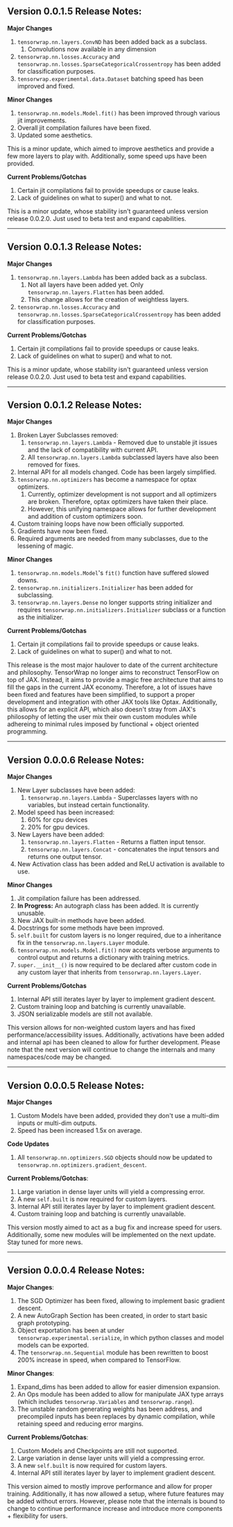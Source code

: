 ## Version 0.0.1.5 Release Notes:

**Major Changes**
1. ``tensorwrap.nn.layers.ConvND`` has been added back as a subclass.
    1. Convolutions now available in any dimension
2. ``tensorwrap.nn.losses.Accuracy`` and ``tensorwrap.nn.losses.SparseCategoricalCrossentropy`` has been added for classification purposes.
3. ``tensorwrap.experimental.data.Dataset`` batching speed has been improved and fixed.

**Minor Changes**
1. ``tensorwrap.nn.models.Model.fit()`` has been improved through various jit improvements.
2. Overall jit compilation failures have been fixed.
3. Updated some aesthetics.

This is a minor update, which aimed to improve aesthetics and provide a few more layers to play with. Additionally, some speed ups have been provided.

**Current Problems/Gotchas**
1. Certain jit compilations fail to provide speedups or cause leaks.
2. Lack of guidelines on what to super() and what to not.

This is a minor update, whose stability isn't guaranteed unless version release 0.0.2.0. Just used to beta test and expand capabilities.

<hr>

## Version 0.0.1.3 Release Notes:

**Major Changes**
1. ``tensorwrap.nn.layers.Lambda`` has been added back as a subclass.
    1. Not all layers have been added yet. Only ``tensorwrap.nn.layers.Flatten`` has been added.
    2. This change allows for the creation of weightless layers.
2. ``tensorwrap.nn.losses.Accuracy`` and ``tensorwrap.nn.losses.SparseCategoricalCrossentropy`` has been added for classification purposes.

**Current Problems/Gotchas**
1. Certain jit compilations fail to provide speedups or cause leaks.
2. Lack of guidelines on what to super() and what to not.

This is a minor update, whose stability isn't guaranteed unless version release 0.0.2.0. Just used to beta test and expand capabilities.

<hr>

## Version 0.0.1.2 Release Notes:

**Major Changes**
1. Broken Layer Subclasses removed:
    1. ``tensorwrap.nn.layers.Lambda`` - Removed due to unstable jit issues and the lack of compatibility with current API.
    2. All ``tensorwrap.nn.layers.Lambda`` subclassed layers have also been removed for fixes.
2. Internal API for all models changed. Code has been largely simplified.
3. ``tensorwrap.nn.optimizers`` has become a namespace for optax optimizers.
    1. Currently, optimizer development is not support and all optimizers are broken. Therefore, optax optimizers have taken their place.
    2. However, this unifying namespace allows for further development and addition of custom optimizers soon.
4. Custom training loops have now been officially supported.
5. Gradients have now been fixed.
6. Required arguments are needed from many subclasses, due to the lessening of magic.

**Minor Changes**
1. ``tensorwrap.nn.models.Model``'s ``fit()`` function have suffered slowed downs.
2. ``tensorwrap.nn.initializers.Initializer`` has been added for subclassing.
3. ``tensorwrap.nn.layers.Dense`` no longer supports string initializer and requires ``tensorwrap.nn.initializers.Initializer`` subclass or a function as the initializer.

**Current Problems/Gotchas**
1. Certain jit compilations fail to provide speedups or cause leaks.
2. Lack of guidelines on what to super() and what to not.

This release is the most major haulover to date of the current architecture and philosophy. TensorWrap no longer aims to reconstruct TensorFlow on top of JAX. Instead, it aims to provide a magic free architecture that aims to fill the gaps 
in the current JAX economy. Therefore, a lot of issues have been fixed and features have been simplified, to support a proper development and integration with other JAX tools like Optax. Additionally, this allows for an explicit API, which also doesn't stray
from JAX's philosophy of letting the user mix their own custom modules while adhereing to minimal rules imposed by functional + object oriented programming.

<hr>

## Version 0.0.0.6 Release Notes:

**Major Changes**
1. New Layer subclasses have been added: 
    1. ``tensorwrap.nn.layers.Lambda`` - Superclasses layers with no variables, but instead certain functionality.
2. Model speed has been increased:
    1. 60% for cpu devices
    2. 20% for gpu devices.
3. New Layers have been added:
    1. ``tensorwrap.nn.layers.Flatten`` - Returns a flatten input tensor.
    2. ``tensorwrap.nn.layers.Concat`` - concatenates the input tensors and returns one output tensor.
4. New Activation class has been added and ReLU activation is available to use.

**Minor Changes**
1. Jit compilation failure has been addressed.
2. __In Progress:__ An autograph class has been added. It is currently unusable.
3. New JAX built-in methods have been added.
4. Docstrings for some methods have been improved.
5. ``self.built`` for custom layers is no longer required, due to a inheritance fix in the ``tensorwrap.nn.layers.Layer`` module.
6. ``tensorwrap.nn.models.Model.fit()`` now accepts verbose arguments to control output and returns a dictionary with training metrics.
7. ``super.__init__()`` is now required to be declared after custom code in any custom layer that inherits from ``tensorwrap.nn.layers.Layer``.

**Current Problems/Gotchas**
1. Internal API still iterates layer by layer to implement gradient descent.
2. Custom training loop and batching is currently unavailable.
3. JSON serializable models are still not available.

This version allows for non-weighted custom layers and has fixed performance/accessibility issues. Additionally, activations have been added and internal api has been cleaned to allow for further development. Please note that the next 
version will continue to change the internals and many namespaces/code may be changed.

<hr>

## Version 0.0.0.5 Release Notes:

**Major Changes**
1. Custom Models have been added, provided they don't use a multi-dim inputs or multi-dim outputs.
2. Speed has been increased 1.5x on average.

**Code Updates**
1. All ``tensorwrap.nn.optimizers.SGD`` objects should now be updated to ``tensorwrap.nn.optimizers.gradient_descent``.

**Current Problems/Gotchas**:
1. Large variation in dense layer units will yield a compressing error.
2. A new ``self.built`` is now required for custom layers.
3. Internal API still iterates layer by layer to implement gradient descent.
4. Custom training loop and batching is currently unavailable.

This version mostly aimed to act as a bug fix and increase speed for users. Additionally, some new modules will be implemented on the next update. Stay tuned for more news.

<hr>

## Version 0.0.0.4 Release Notes:

**Major Changes**:
1. The SGD Optimizer has been fixed, allowing to implement basic gradient descent.
2. A new AutoGraph Section has been created, in order to start basic graph prototyping.
3. Object exportation has been at under ``tensorwrap.experimental.serialize``, in which python classes and model models can be exported.
4. The ``tensorwrap.nn.Sequential`` module has been rewritten to boost 200% increase in speed, when compared to TensorFlow.

**Minor Changes**:
1. Expand_dims has been added to allow for easier dimension expansion.
2. An Ops module has been added to allow for manipulate JAX type arrays (which includes ``tensorwrap.Variables`` and ``tensorwrap.range``).
3. The unstable random generating weights has been address, and precompiled inputs has been replaces by dynamic compilation, while retaining speed and reducing error margins.

**Current Problems/Gotchas**:
1. Custom Models and Checkpoints are still not supported.
2. Large variation in dense layer units will yield a compressing error.
3. A new ``self.built`` is now required for custom layers.
4. Internal API still iterates layer by layer to implement gradient descent.

This version aimed to mostly improve performance and allow for proper training. Additionally, it has now allowed a setup, where future features may be added without errors. However, please note that the internals is bound to change to continue performance increase and introduce more components + flexibility for users.


